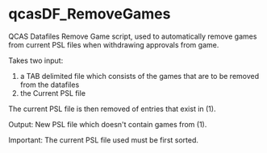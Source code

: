 # qcasDF_RemoveGames
QCAS Datafiles Remove Game script, used to automatically remove games from current PSL files when withdrawing approvals from game. 

Takes two input:
1. a TAB delimited file which consists of the games that are to be removed from the datafiles
2. the Current PSL file

The current PSL file is then removed of entries that exist in (1). 

Output: New PSL file which doesn't contain games from (1). 

Important: The current PSL file used must be first sorted. 
